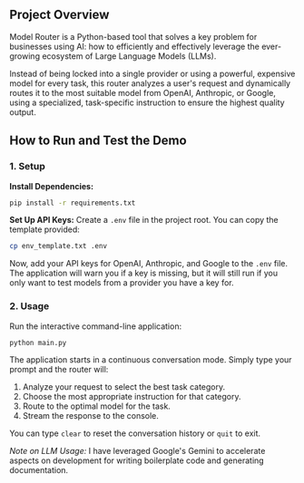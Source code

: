
## Project Overview

Model Router is a Python-based tool that solves a key problem for businesses using AI: how to efficiently and effectively leverage the ever-growing ecosystem of Large Language Models (LLMs).

Instead of being locked into a single provider or using a powerful, expensive model for every task, this router analyzes a user's request and dynamically routes it to the most suitable model from OpenAI, Anthropic, or Google, using a specialized, task-specific instruction to ensure the highest quality output.

## How to Run and Test the Demo

### 1. Setup

**Install Dependencies:**
```bash
pip install -r requirements.txt
```

**Set Up API Keys:**
Create a `.env` file in the project root. You can copy the template provided:
```bash
cp env_template.txt .env
```
Now, add your API keys for OpenAI, Anthropic, and Google to the `.env` file. The application will warn you if a key is missing, but it will still run if you only want to test models from a provider you have a key for.

### 2. Usage

Run the interactive command-line application:
```bash
python main.py
```

The application starts in a continuous conversation mode. Simply type your prompt and the router will:
1.  Analyze your request to select the best task category.
2.  Choose the most appropriate instruction for that category.
3.  Route to the optimal model for the task.
4.  Stream the response to the console.

You can type `clear` to reset the conversation history or `quit` to exit.

*Note on LLM Usage:* I have leveraged Google's Gemini to accelerate aspects on development for writing boilerplate code and generating documentation.
